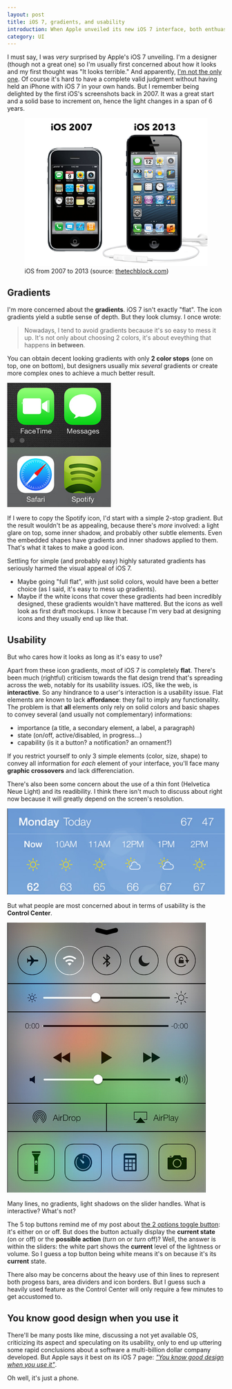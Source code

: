 ```yaml
---
layout: post
title: iOS 7, gradients, and usability
introduction: When Apple unveiled its new iOS 7 interface, both enthuasists and skeptics had something to say. Including me...
category: UI
---
```


I must say, I was *very* surprised by Apple's iOS 7 unveiling. I'm a designer (though not a great one) so I'm usually first concerned about how it looks and my first thought was "It looks terrible." And apparently, [I'm not the only one](http://designerscomplaining.tumblr.com/). Of course it's hard to have a complete valid judgment without having held an iPhone with iOS 7 in your own hands. But I remember being delighted by the first iOS's screenshots back in 2007. It was a great start and a solid base to increment on, hence the light changes in a span of 6 years.

<figure>
  <img alt="iOS from 2007 to 2013" src="/images/ios-2007-2013.png"><br>
  <figcaption>iOS from 2007 to 2013 (source: <a href="http://thetechblock.com/why-ios-7-is-important/">thetechblock.com</a>)</figcaption>
</figure>

## Gradients

I'm more concerned about the **gradients**. iOS 7 isn't exactly "flat". The icon gradients yield a subtle sense of depth. But they look clumsy. I once wrote:

> Nowadays, I tend to avoid gradients because it's so easy to mess it up. It's not only about choosing 2 colors, it's about eveything that happens **in between**.

You can obtain decent looking gradients with only **2 color stops** (one on top, one on bottom), but designers usually mix *several* gradients or create more complex ones to achieve a much better result.

![iOS 7 gradients](/images/ios7-gradients.png)

If I were to copy the Spotify icon, I'd start with a simple 2-stop gradient. But the result wouldn't be as appealing, because there's *more* involved: a light glare on top, some inner shadow, and probably other subtle elements. Even the embedded shapes have gradients and inner shadows applied to them. That's what it takes to make a good icon.

Settling for simple (and probably easy) highly saturated gradients has seriously harmed the visual appeal of iOS 7.

* Maybe going "full flat", with just solid colors, would have been a better choice (as I said, it's easy to mess up gradients).
* Maybe if the white icons that cover these gradients had been incredibly designed, these gradients wouldn't have mattered. But the icons as well look as first draft mockups. I know it because I'm very bad at designing icons and they usually end up like that.

## Usability

But who cares how it looks as long as it's easy to use?

Apart from these icon gradients, most of iOS 7 is completely **flat**. There's been much (rightful) criticism towards the flat design trend that's spreading across the web, notably for its usability issues. iOS, like the web, is **interactive**. So any hindrance to a user's interaction is a usability issue. Flat elements are known to lack **affordance**: they fail to imply any functionality. The problem is that **all** elements only rely on solid colors and basic shapes to convey several (and usually not complementary) informations:

* importance (a title, a secondary element, a label, a paragraph)
* state (on/off, active/disabled, in progress...)
* capability (is it a button? a notification? an ornament?)

If you restrict yourself to only 3 simple elements (color, size, shape) to convey all information for *each* element of your interface, you'll face many **graphic crossovers** and lack differenciation.

There's also been some concern about the use of a thin font (Helvetica Neue Light) and its readibility. I think there isn't much to discuss about right now because it will greatly depend on the screen's resolution.

![iOS 7 Weather app](/images/ios7-weather-app.png)

But what people are most concerned about in terms of usability is the **Control Center**.

![iOS 7 Control Center](/images/ios7-control-center.png)

Many lines, no gradients, light shadows on the slider handles. What is interactive? What's not?

The 5 top buttons remind me of my post about [the 2 options toggle button](/the-2-options-toggle-button.html): it's either on or off. But does the button actually display the **current state** (on or off) or the **possible action** (*turn* on or *turn* off)? Well, the answer is within the sliders: the white part shows the **current** level of the lightness or volume. So I guess a top button being white means it's on because it's its **current** state.

There also may be concerns about the heavy use of thin lines to represent both progess bars, area dividers and icon borders. But I guess such a heavily used feature as the Control Center will only require a few minutes to get accustomed to. 

## You know good design when you use it

There'll be many posts like mine, discussing a not yet available OS, criticizing its aspect and speculating on its usability, only to end up uttering some rapid conclusions about a software a multi-billion dollar company developed. But Apple says it best on its iOS 7 page: [*"You know good design when you use it"*](http://www.apple.com/ios/ios7/design/#functional).

Oh well, it's just a phone.